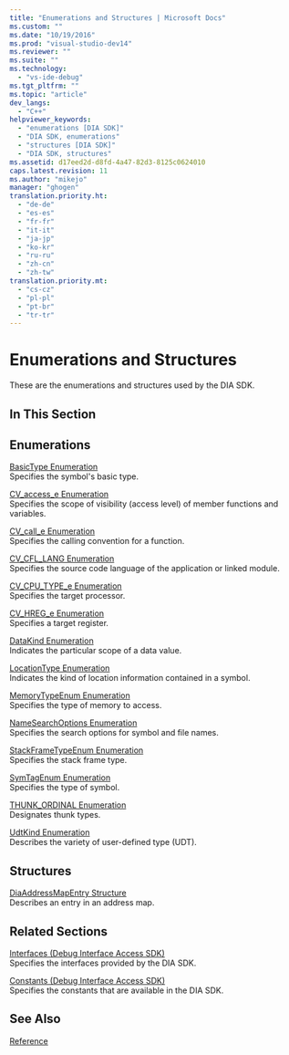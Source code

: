 ```yaml
---
title: "Enumerations and Structures | Microsoft Docs"
ms.custom: ""
ms.date: "10/19/2016"
ms.prod: "visual-studio-dev14"
ms.reviewer: ""
ms.suite: ""
ms.technology: 
  - "vs-ide-debug"
ms.tgt_pltfrm: ""
ms.topic: "article"
dev_langs: 
  - "C++"
helpviewer_keywords: 
  - "enumerations [DIA SDK]"
  - "DIA SDK, enumerations"
  - "structures [DIA SDK]"
  - "DIA SDK, structures"
ms.assetid: d17eed2d-d8fd-4a47-82d3-8125c0624010
caps.latest.revision: 11
ms.author: "mikejo"
manager: "ghogen"
translation.priority.ht: 
  - "de-de"
  - "es-es"
  - "fr-fr"
  - "it-it"
  - "ja-jp"
  - "ko-kr"
  - "ru-ru"
  - "zh-cn"
  - "zh-tw"
translation.priority.mt: 
  - "cs-cz"
  - "pl-pl"
  - "pt-br"
  - "tr-tr"
---
```

# Enumerations and Structures
These are the enumerations and structures used by the DIA SDK.  
  
## In This Section  
  
## Enumerations  
 [BasicType Enumeration](../debugger/basictype.md)  
 Specifies the symbol's basic type.  
  
 [CV_access_e Enumeration](../debugger/cv_access_e.md)  
 Specifies the scope of visibility (access level) of member functions and variables.  
  
 [CV_call_e Enumeration](../debugger/cv_call_e.md)  
 Specifies the calling convention for a function.  
  
 [CV_CFL_LANG Enumeration](../debugger/cv_cfl_lang.md)  
 Specifies the source code language of the application or linked module.  
  
 [CV_CPU_TYPE_e Enumeration](../debugger/cv_cpu_type_e.md)  
 Specifies the target processor.  
  
 [CV_HREG_e Enumeration](../debugger/cv_hreg_e.md)  
 Specifies a target register.  
  
 [DataKind Enumeration](../debugger/datakind.md)  
 Indicates the particular scope of a data value.  
  
 [LocationType Enumeration](../debugger/locationtype.md)  
 Indicates the kind of location information contained in a symbol.  
  
 [MemoryTypeEnum Enumeration](../debugger/memorytypeenum.md)  
 Specifies the type of memory to access.  
  
 [NameSearchOptions Enumeration](../debugger/namesearchoptions.md)  
 Specifies the search options for symbol and file names.  
  
 [StackFrameTypeEnum Enumeration](../debugger/stackframetypeenum.md)  
 Specifies the stack frame type.  
  
 [SymTagEnum Enumeration](../debugger/symtagenum.md)  
 Specifies the type of symbol.  
  
 [THUNK_ORDINAL Enumeration](../debugger/thunk_ordinal.md)  
 Designates thunk types.  
  
 [UdtKind Enumeration](../debugger/udtkind.md)  
 Describes the variety of user-defined type (UDT).  
  
## Structures  
 [DiaAddressMapEntry Structure](../debugger/diaaddressmapentry.md)  
 Describes an entry in an address map.  
  
## Related Sections  
 [Interfaces (Debug Interface Access SDK)](../debugger/interfaces--debug-interface-access-sdk-.md)  
 Specifies the interfaces provided by the DIA SDK.  
  
 [Constants (Debug Interface Access SDK)](../debugger/constants--debug-interface-access-sdk-.md)  
 Specifies the constants that are available in the DIA SDK.  
  
## See Also  
 [Reference](../debugger/debug-interface-access-sdk-reference.md)
